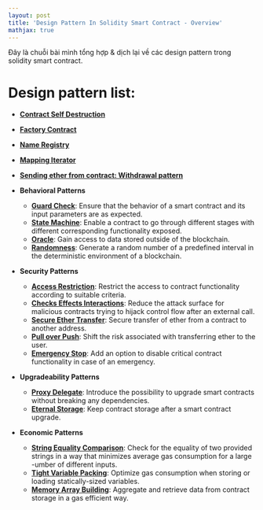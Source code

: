 ```yaml
---
layout: post
title: 'Design Pattern In Solidity Smart Contract - Overview'
mathjax: true
---
```


Đây là chuỗi bài mình tổng hợp & dịch lại về các design pattern trong solidity smart contract.

# Design pattern list:

- [**Contract Self Destruction**](https://medium.com/@i6mi6/solidty-smart-contracts-design-patterns-ecfa3b1e9784)
- [**Factory Contract**](https://medium.com/@i6mi6/solidty-smart-contracts-design-patterns-ecfa3b1e9784)
- [**Name Registry**](https://medium.com/@i6mi6/solidty-smart-contracts-design-patterns-ecfa3b1e9784)
- [**Mapping Iterator**](https://medium.com/@i6mi6/solidty-smart-contracts-design-patterns-ecfa3b1e9784)
- [**Sending ether from contract: Withdrawal pattern**](https://medium.com/@i6mi6/solidty-smart-contracts-design-patterns-ecfa3b1e9784)

- **Behavioral Patterns**
  - [**Guard Check**](docs/guard_check.md): Ensure that the behavior of a smart contract and its input parameters are as expected.
  - [**State Machine**](docs/state_machine.md): Enable a contract to go through different stages with different corresponding functionality exposed.
  - [**Oracle**](docs/oracle.md): Gain access to data stored outside of the blockchain.
  - [**Randomness**](docs/randomness.md): Generate a random number of a predefined interval in the deterministic environment of a blockchain.
- **Security Patterns**
  - [**Access Restriction**](docs/access_restriction.md): Restrict the access to contract functionality according to suitable criteria.
  - [**Checks Effects Interactions**](docs/checks_effects_interactions.md): Reduce the attack surface for malicious contracts trying to hijack control flow after an external call.
  - [**Secure Ether Transfer**](docs/secure_ether_transfer.md): Secure transfer of ether from a contract to another address.
  - [**Pull over Push**](docs/pull_over_push.md): Shift the risk associated with transferring ether to the user.
  - [**Emergency Stop**](docs/emergency_stop.md): Add an option to disable critical contract functionality in case of an emergency.
- **Upgradeability Patterns**
  - [**Proxy Delegate**](docs/proxy_delegate.md): Introduce the possibility to upgrade smart contracts without breaking any dependencies.
  - [**Eternal Storage**](docs/eternal_storage.md): Keep contract storage after a smart contract upgrade.
- **Economic Patterns**
  - [**String Equality Comparison**](docs/string_equality_comparison.md): Check for the equality of two provided strings in a way that minimizes average gas consumption for a large -umber of different inputs.
  - [**Tight Variable Packing**](docs/tight_variable_packing.md): Optimize gas consumption when storing or loading statically-sized variables.
  - [**Memory Array Building**](docs/memory_array_building.md): Aggregate and retrieve data from contract storage in a gas efficient way.
